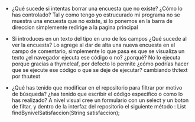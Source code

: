 - ¿Qué sucede si intentas borrar una encuesta que no existe? ¿Cómo lo has controlado?
Tal y como tengo yo estrucurado mi programa no se muestra una encuesta que no existe, si lo ponemos en la barra de direccion simplemente redirige a la pagina principal

- Si introduces en un texto del tipo <style>body background-color:red</style> en uno de los
campos ¿Qué sucede al ver la encuesta?
Lo agrege al dar de alta una nueva encuesta en el campo de comentario, simplemente lo que pasa es que se visualiza un texto
 ¿el navegador ejecuta ese código o no? ¿porqué?
No lo ejecuta porque gracias a thymeleaf, por defecto lo permite
¿cómo podrías hacer que se ejecute ese código o que se deje de ejecutar?
cambiando th:text por th:utext
- ¿Qué has tenido que modificar en el repositorio para filtrar por motivo de búsqueda? ¿has
tenido que escribir el código específico o como lo has realizado?
A nivel visual cree un formulario con un select y un boton de filtar, y dentro de la interfaz del repositorio el siguiente método :
 List<Encuesta> findBynivelSatisfaccion(String satisfaccion);
